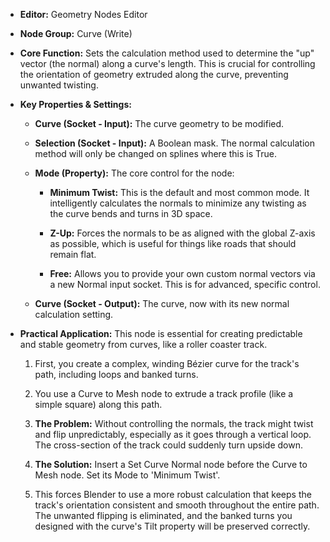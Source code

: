 - **Editor:** Geometry Nodes Editor
    
- **Node Group:** Curve (Write)
    
- **Core Function:** Sets the calculation method used to determine the "up" vector (the normal) along a curve's length. This is crucial for controlling the orientation of geometry extruded along the curve, preventing unwanted twisting.
    
- **Key Properties & Settings:**
    
    - **Curve (Socket - Input):** The curve geometry to be modified.
        
    - **Selection (Socket - Input):** A Boolean mask. The normal calculation method will only be changed on splines where this is True.
        
    - **Mode (Property):** The core control for the node:
        
        - **Minimum Twist:** This is the default and most common mode. It intelligently calculates the normals to minimize any twisting as the curve bends and turns in 3D space.
            
        - **Z-Up:** Forces the normals to be as aligned with the global Z-axis as possible, which is useful for things like roads that should remain flat.
            
        - **Free:** Allows you to provide your own custom normal vectors via a new Normal input socket. This is for advanced, specific control.
            
    - **Curve (Socket - Output):** The curve, now with its new normal calculation setting.
        
- **Practical Application:** This node is essential for creating predictable and stable geometry from curves, like a roller coaster track.
    
    1. First, you create a complex, winding Bézier curve for the track's path, including loops and banked turns.
        
    2. You use a Curve to Mesh node to extrude a track profile (like a simple square) along this path.
        
    3. **The Problem:** Without controlling the normals, the track might twist and flip unpredictably, especially as it goes through a vertical loop. The cross-section of the track could suddenly turn upside down.
        
    4. **The Solution:** Insert a Set Curve Normal node before the Curve to Mesh node. Set its Mode to 'Minimum Twist'.
        
    5. This forces Blender to use a more robust calculation that keeps the track's orientation consistent and smooth throughout the entire path. The unwanted flipping is eliminated, and the banked turns you designed with the curve's Tilt property will be preserved correctly.